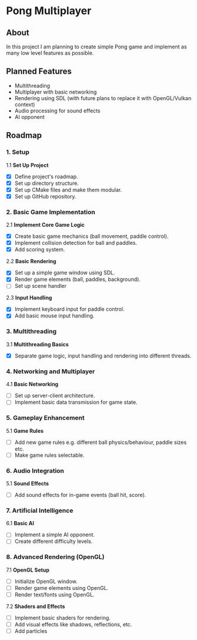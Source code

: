 # Pong Multiplayer

## About

In this project I am planning to create simple Pong game and implement as many low level features as possible.

## Planned Features

* Multithreading
* Multiplayer with basic networking
* Rendering using SDL (with future plans to replace it with OpenGL/Vulkan context)
* Audio processing for sound effects
* AI opponent

## Roadmap

### 1. Setup

1.1 **Set Up Project**

- [x] Define project's roadmap.
- [x] Set up directory structure.
- [x] Set up CMake files and make them modular.
- [x] Set up GitHub repository.

### 2. Basic Game Implementation

2.1 **Implement Core Game Logic**

- [x] Create basic game mechanics (ball movement, paddle control).
- [x] Implement collision detection for ball and paddles.
- [x] Add scoring system.

2.2 **Basic Rendering**

- [X] Set up a simple game window using SDL.
- [X] Render game elements (ball, paddles, background).
- [ ] Set up scene handler

2.3 **Input Handling**

- [x] Implement keyboard input for paddle control.
- [x] Add basic mouse input handling.

### 3. Multithreading

3.1 **Multithreading Basics**

- [x] Separate game logic, input handling and rendering into different threads.

### 4. Networking and Multiplayer

4.1 **Basic Networking**

- [ ] Set up server-client architecture.
- [ ] Implement basic data transmission for game state.

### 5. Gameplay Enhancement

5.1 **Game Rules**

- [ ] Add new game rules e.g. different ball physics/behaviour, paddle sizes etc.
- [ ] Make game rules selectable.

### 6. Audio Integration

5.1 **Sound Effects**

- [ ] Add sound effects for in-game events (ball hit, score).

### 7. Artificial Intelligence

6.1 **Basic AI**

- [ ] Implement a simple AI opponent.
- [ ] Create different difficulty levels.

### 8. Advanced Rendering (OpenGL)

7.1 **OpenGL Setup**

- [ ] Initialize OpenGL window.
- [ ] Render game elements using OpenGL.
- [ ] Render text/fonts using OpenGL.

7.2 **Shaders and Effects**

- [ ] Implement basic shaders for rendering.
- [ ] Add visual effects like shadows, reflections, etc.
- [ ] Add particles
